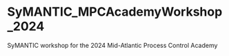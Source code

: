 # SyMANTIC_MPCAcademyWorkshop_2024
SyMANTIC workshop for the 2024 Mid-Atlantic Process Control  Academy
